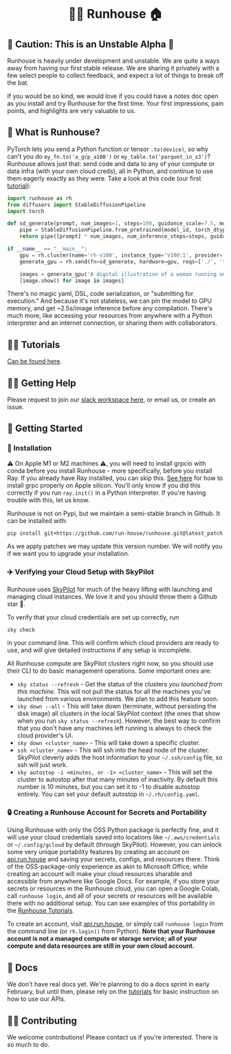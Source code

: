 <h1 align="center">🏃‍♀️ Runhouse 🏠</h1>

## 🚨 Caution: This is an Unstable Alpha 🚨

Runhouse is heavily under development and unstable. We are quite 
a ways away from having our first stable release. We are sharing
it privately with a few select people to collect feedback, and
expect a lot of things to break off the bat.

If you would be so kind, we would love if you could have a notes doc open
as you install and try Runhouse for the first time. Your first impressions, 
pain points, and highlights are very valuable to us.

## 🤨 What is Runhouse?

PyTorch lets you send a Python function or tensor `.to(device)`, so
why can't you do `my_fn.to('a_gcp_a100')` or `my_table.to('parquet_in_s3')`? 
Runhouse allows just that: send code and data to any of your compute or 
data infra (with your own cloud creds), all in Python, and continue to use them 
eagerly exactly as they were. Take a look at this code (our first [tutorial](https://github.com/run-house/tutorials)):
```python
import runhouse as rh
from diffusers import StableDiffusionPipeline
import torch

def sd_generate(prompt, num_images=1, steps=100, guidance_scale=7.5, model_id='stabilityai/stable-diffusion-2-base'):
    pipe = StableDiffusionPipeline.from_pretrained(model_id, torch_dtype=torch.float16, revision='fp16').to('cuda')
    return pipe([prompt] * num_images, num_inference_steps=steps, guidance_scale=guidance_scale).images

if __name__ == "__main__":
    gpu = rh.cluster(name='rh-v100', instance_type='V100:1', provider='gcp')
    generate_gpu = rh.send(fn=sd_generate, hardware=gpu, reqs=['./', 'torch==1.12.0', 'diffusers'])

    images = generate_gpu('A digital illustration of a woman running on the roof of a house.', num_images=2, steps=50)
    [image.show() for image in images]

```
There's no magic yaml, DSL, code serialization, or "submitting for execution." 
And because it's not stateless, we can pin the model to GPU memory, and get ~2.5s/image 
inference before any compilation. There's much more, like accessing your resources from 
anywhere with a Python interpreter and an internet connection, or sharing them with collaborators.

## 👨‍🏫 Tutorials

[Can be found here](https://github.com/run-house/tutorials).

## 🙋‍♂️ Getting Help

Please request to join our 
[slack workspace here](https://join.slack.com/t/runhouse/shared_invite/zt-1j7pwsok1-vQy0Gesh55A2fPyyEVq8nQ), 
or email us, or create an issue.

## 🐣 Getting Started

### 🔌 Installation

⚠️ On Apple M1 or M2 machines ⚠️, you will need to install grpcio with conda
before you install Runhouse - more specifically, before you install Ray. 
If you already have Ray installed, you can skip this.
[See here](https://docs.ray.io/en/master/ray-overview/installation.html#m1-mac-apple-silicon-support) 
for how to install grpc properly on Apple silicon. You'll only know if you did
this correctly if you run `ray.init()` in a Python interpreter. If you're 
having trouble with this, let us know.

Runhouse is not on Pypi, but we maintain a semi-stable branch in
Github. It can be installed with: 
```
pip install git+https://github.com/run-house/runhouse.git@latest_patch
```
As we apply patches we may update this version number. We will
notify you if we want you to upgrade your installation.

### ✈️ Verifying your Cloud Setup with SkyPilot

Runhouse uses [SkyPilot](https://skypilot.readthedocs.io/en/latest/) for 
much of the heavy lifting with launching and managing cloud instances. 
We love it and you should throw them a Github star 🤗.

To verify that your cloud credentials are set up correctly, run
```
sky check
```
in your command line. This will confirm which cloud providers are ready to
use, and will give detailed instructions if any setup is incomplete.

All Runhouse compute are SkyPilot clusters right now, so you should use 
their CLI to do basic management operations. Some important ones are:
* `sky status --refresh` - Get the status of the clusters *you launched from
this machine*. This will not pull the status for all the machines you've 
launched from various environments. We plan to add this feature soon.
* `sky down --all` - This will take down (terminate, without persisting the 
disk image) all clusters in the local SkyPilot context (the ones that show 
when you run `sky status --refresh`). However, the best way to confirm that you don't
have any machines left running is always to check the cloud provider's UI.
* `sky down <cluster_name>` - This will take down a specific cluster.
* `ssh <cluster_name>` - This will ssh into the head node of the cluster. 
SkyPilot cleverly adds the host information to your `~/.ssh/config` file, so
ssh will just work.
* `sky autostop -i <minutes, or -1> <cluster_name>` - This will set the 
cluster to autostop after that many minutes of inactivity. By default this
number is 10 minutes, but you can set it to -1 to disable autostop entirely.
You can set your default autostop in `~/.rh/config.yaml`.

### 🔒 Creating a Runhouse Account for Secrets and Portability

Using Runhouse with only the OSS Python package is perfectly fine, and it
will use your cloud credentials saved into locations like `~/.aws/credentials`
or `~/.config/gcloud` by default (through SkyPilot). However, you can unlock 
some very unique portability features by creating an account on 
[api.run.house](https://api.run.house) and saving your secrets, configs, 
and resources there. Think of the OSS-package-only experience as akin to Microsoft Office, 
while creating an account will make your cloud resources sharable and accessible 
from anywhere like Google Docs. For example, if you store your secrets or resources 
in the Runhouse cloud, you can open a Google Colab, call `runhouse login`, and all 
of your secrets or resources will be available there with no additional setup. You 
can see examples of this portability in the [Runhouse Tutorials](https://github.com/run-house/tutorials).  

To create an account, visit [api.run.house](https://api.run.house),
or simply call `runhouse login` from the command line (or 
`rh.login()` from Python). **Note that your Runhouse account is not a managed compute 
or storage service; all of your compute and data resources are still in your own 
cloud account.**

## 📜 Docs

We don't have real docs yet. We're planning to do a docs sprint in early 
February, but until then, please rely on the [tutorials](https://github.com/run-house/tutorials) 
for basic instruction on how to use our APIs.

## 👷‍♀️ Contributing

We welcome contributions! Please contact us if you're interested. There 
is so much to do.
